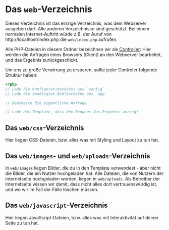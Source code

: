 Das `web`-Verzeichnis
=====================

Dieses Verzeichnis ist das einzige Verzeichnis, was dein Webserver ausgeben darf. Alle anderen Verzeichnisse sind geschützt. Bei einem normalen Internet-Auftritt würde z.B. der Auruf von http://localhost/index.php die `web/index.php` aufrufen.

Alle PHP-Dateien in diesem Ordner bezeichnen wir als [Controller](https://de.wikipedia.org/wiki/Model_View_Controller#Controller): Hier werden die Anfragen eines Browsers (Client) an den Webserver bearbeitet, und das Ergebnis zurückgeschickt.

Um uns zu große Verwirrung zu ersparen, sollte jeder Controler folgende Struktur haben:

```php
<?php
// Lade die Konfigurationsdatei aus `config`
// Lade die benötigten Bibliotheken aus `app`

// Bearbeite die eigentliche Anfrage

// Lade das Template, dass dem Browser das Ergebnis anzeigt
```

Das `web/css`-Verzeichnis
-------------------------

Hier liegen CSS-Dateien, bzw. alles was mit Styling und Layout zu tun hat.


Das `web/images`- und `web/uploads`-Verzeichnis
-----------------------------------------------

In `web/images` liegen Bilder, die du in den Template verwendest - aber nicht die Bilder, die ein Nutzer hochgeladen hat. Alle Dateien, die von Nutzern der Internetseite hochgeladen werden, liegen in `web/uploads`. Als Betreiber der Internetseite wissen wir damit, dass nicht alles dort vertrauenswürdig ist, und wo wir im Fall der Fälle löschen müssen.

Das `web/javascript`-Verzeichnis
-------------------------

Hier liegen JavaScript-Dateien, bzw. alles was mit Interaktivität auf deiner Seite zu tun hat.
